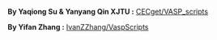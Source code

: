 **By Yaqiong Su & Yanyang Qin XJTU :**
[CECget/VASP_scripts](https://github.com/CECget/VASP_scripts)

**By Yifan Zhang :**
[IvanZZhang/VaspScripts](https://github.com/IvanZZhang/VaspScripts#)
